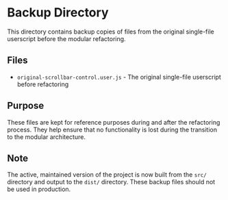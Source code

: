 # Backup Directory

This directory contains backup copies of files from the original single-file userscript before the modular refactoring.

## Files

- `original-scrollbar-control.user.js` - The original single-file userscript before refactoring

## Purpose

These files are kept for reference purposes during and after the refactoring process. They help ensure that no functionality is lost during the transition to the modular architecture.

## Note

The active, maintained version of the project is now built from the `src/` directory and output to the `dist/` directory. These backup files should not be used in production.
